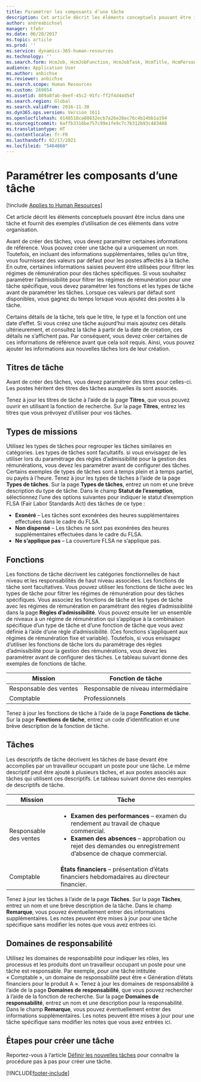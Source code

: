 ```yaml
---
title: Paramétrer les composants d’une tâche
description: Cet article décrit les éléments conceptuels pouvant être inclus dans une tâche et fournit des exemples d’utilisation de ces éléments dans votre organisation.
author: andreabichsel
manager: tfehr
ms.date: 06/20/2017
ms.topic: article
ms.prod: ''
ms.service: dynamics-365-human-resources
ms.technology: ''
ms.search.form: HcmJob, HcmJobFunction, HcmJobTask, HcmTitle, HcmPersonnelManagementWorkspace
audience: Application User
ms.author: anbichse
ms.reviewer: anbichse
ms.search.scope: Human Resources
ms.custom: 269054
ms.assetid: 889a8fab-0eef-45c2-91fc-ff2f4d44d54f
ms.search.region: Global
ms.search.validFrom: 2016-11-30
ms.dyn365.ops.version: Version 1611
ms.openlocfilehash: 0148518ca80832ecb7a26e28ec76c4b14bb1a194
ms.sourcegitcommit: 6affb3316be757c99e1fe9c7c7b312b93c483408
ms.translationtype: HT
ms.contentlocale: fr-FR
ms.lasthandoff: 02/17/2021
ms.locfileid: "5464860"
---
```

# <a name="set-up-the-components-of-a-job"></a>Paramétrer les composants d’une tâche

[!include [Applies to Human Resources](../includes/applies-to-hr.md)]

Cet article décrit les éléments conceptuels pouvant être inclus dans une tâche et fournit des exemples d’utilisation de ces éléments dans votre organisation. 

Avant de créer des tâches, vous devez paramétrer certaines informations de référence. Vous pouvez créer une tâche qui a uniquement un nom. Toutefois, en incluant des informations supplémentaires, telles qu’un titre, vous fournissez des valeurs par défaut pour les postes affectés à la tâche. En outre, certaines informations saisies peuvent être utilisées pour filtrer les régimes de rémunération pour des tâches spécifiques. Si vous souhaitez paramétrer l’admissibilité pour filtrer les régimes de rémunération pour une tâche spécifique, vous devez paramétrer les fonctions et les types de tâche avant de paramétrer les tâches. Lorsque ces valeurs par défaut sont disponibles, vous gagnez du temps lorsque vous ajoutez des postes à la tâche. 

Certains détails de la tâche, tels que le titre, le type et la fonction ont une date d’effet. Si vous créez une tâche aujourd’hui mais ajoutez ces détails ultérieurement, et consultez la tâche à partir de la date de création, ces détails ne s’affichent pas. Par conséquent, vous devez créer certaines de ces informations de référence avant que cela soit requis. Ainsi, vous pouvez ajouter les informations aux nouvelles tâches lors de leur création.

## <a name="job-titles"></a>Titres de tâche
Avant de créer des tâches, vous devez paramétrer des titres pour celles-ci. Les postes héritent des titres des tâches auxquelles ils sont associés. 

Tenez à jour les titres de tâche à l’aide de la page **Titres**, que vous pouvez ouvrir en utilisant la fonction de recherche. Sur la page **Titres**, entrez les titres que vous prévoyez d’utiliser pour vos tâches.

## <a name="job-types"></a>Types de missions
Utilisez les types de tâches pour regrouper les tâches similaires en catégories. Les types de tâches sont facultatifs. si vous envisagez de les utiliser lors du paramétrage des règles d’admissibilité pour la gestion des rémunérations, vous devez les paramétrer avant de configurer des tâches. Certains exemples de types de tâches sont à temps plein et à temps partiel, ou payés à l’heure. Tenez à jour les types de tâches à l’aide de la page **Types de tâches**. Sur la page **Types de tâches**, entrez un nom et une brève description du type de tâche. Dans le champ **Statut de l’exemption**, sélectionnez l’une des options suivantes pour indiquer le statut d’exemption FLSA (Fair Labor Standards Act) des tâches de ce type :

-   **Exonéré** – Les tâches sont exonérées des heures supplémentaires effectuées dans le cadre du FLSA.
-   **Non dispensé** – Les tâches ne sont pas exonérées des heures supplémentaires effectuées dans le cadre du FLSA.
-   **Ne s’applique pas** – La couverture FLSA ne s’applique pas.

## <a name="job-functions"></a>Fonctions
Les fonctions de tâche décrivent les catégories fonctionnelles de haut niveau et les responsabilités de haut niveau associées. Les fonctions de tâche sont facultatives. Vous pouvez utiliser les fonctions de tâche avec les types de tâche pour filtrer les régimes de rémunération pour des tâches spécifiques. Vous associez les fonctions de tâche et les types de tâche avec les régimes de rémunération en paramétrant des règles d’admissibilité dans la page **Règles d’admissibilité**. Vous pouvez ensuite lier un ensemble de niveaux à un régime de rémunération qui s’applique à la combinaison spécifique d’un type de tâche et d’une fonction de tâche que vous avez définie à l’aide d’une règle d’admissibilité. (Ces fonctions s’appliquent aux régimes de rémunération fixe et variable). Toutefois, si vous envisagez d’utiliser les fonctions de tâche lors du paramétrage des règles d’admissibilité pour la gestion des rémunérations, vous devez les paramétrer avant de configurer des tâches. Le tableau suivant donne des exemples de fonctions de tâche.

| Mission           | Fonction de tâche         |
|---------------|----------------------|
| Responsable des ventes | Responsable de niveau intermédiaire    |
| Comptable    | Professionnels        |

Tenez à jour les fonctions de tâche à l’aide de la page **Fonctions de tâche**. Sur la page **Fonctions de tâche**, entrez un code d’identification et une brève description de la fonction de tâche.

## <a name="job-tasks"></a>Tâches
Les descriptifs de tâche décrivent les tâches de base devant être accomplies par un travailleur occupant un poste pour une tâche. Le même descriptif peut être ajouté à plusieurs tâches, et aux postes associés aux tâches qui utilisent ces descriptifs. Le tableau suivant donne des exemples de descriptifs de tâche.

<table>
<thead>
<tr class="header">
<th>Mission</th>
<th>Tâche</th>
</tr>
</thead>
<tbody>
<tr class="odd">
<td>Responsable des ventes</td>
<td><ul>
<li><strong>Examen des performances</strong> – examen du rendement au travail de chaque commercial.</li>
<li><strong>Examen des absences</strong> – approbation ou rejet des demandes ou enregistrement d’absence de chaque commercial.</li>
</ul></td>
</tr>
<tr class="even">
<td>Comptable</td>
<td><strong>États financiers</strong> – présentation d’états financiers hebdomadaires au directeur financier.</td>
</tr>
</tbody>
</table>

Tenez à jour les tâches à l’aide de la page **Tâches**. Sur la page **Tâches**, entrez un nom et une brève description de la tâche. Dans le champ **Remarque**, vous pouvez éventuellement entrer des informations supplémentaires. Les notes peuvent être mises à jour pour une tâche spécifique sans modifier les notes que vous avez entrées ici.

## <a name="areas-of-responsibility"></a>Domaines de responsabilité
Utilisez les domaines de responsabilité pour indiquer les rôles, les processus et les produits dont un travailleur occupant un poste pour une tâche est responsable. Par exemple, pour une tâche intitulée « Comptable », un domaine de responsabilité peut être « Génération d’états financiers pour le produit A ». Tenez à jour les domaines de responsabilité à l’aide de la page **Domaines de responsabilité**, que vous pouvez rechercher à l’aide de la fonction de recherche. Sur la page **Domaines de responsabilité**, entrez un nom et une description pour la responsabilité. Dans le champ **Remarque**, vous pouvez éventuellement entrer des informations supplémentaires. Les notes peuvent être mises à jour pour une tâche spécifique sans modifier les notes que vous avez entrées ici.

## <a name="steps-for-creating-a-job"></a>Étapes pour créer une tâche
Reportez-vous à l’article [Définir les nouvelles tâches](../fin-and-ops/hr/tasks/define-new-jobs.md) pour connaître la procédure pas à pas pour créer une tâche. 


[!INCLUDE[footer-include](../includes/footer-banner.md)]